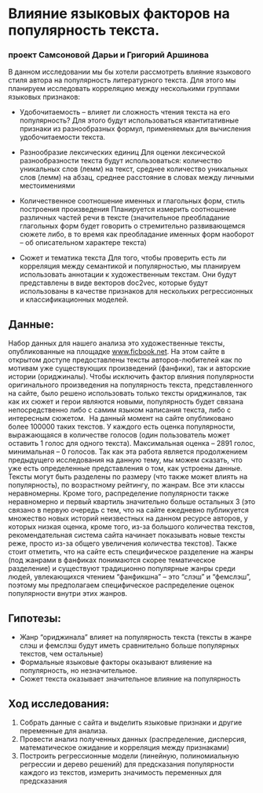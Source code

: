 # Влияние языковых факторов на популярность текста.
### проект Самсоновой Дарьи и Григорий Аршинова

В данном исследовании мы бы хотели рассмотреть влияние языкового стиля автора на популярность литературного текста. Для этого мы планируем исследовать корреляцию между несколькими группами языковых признаков:

* Удобочитаемость – влияет ли сложность чтения текста на его популярность?
Для этого будут использоваться квантитативные признаки из разнообразных формул, применяемых для вычисления удобочитаемости текста. 

* Разнообразие лексических единиц 
Для оценки лексической разнообразности текста будут использоваться:
количество уникальных слов (лемм) на текст, среднее количество уникальных слов (лемм) на абзац, среднее расстояние в словах между личными местоимениями

* Количественное соотношение именных и глагольных форм, стиль построения произведения
Планируется измерить соотношение различных частей речи в  тексте (значительное преобладание глагольных форм будет говорить о стремительно развивающемся сюжете либо, в то время как преобладание именных форм наоборот – об описательном характере текста) 

* Сюжет и тематика текста
Для того, чтобы проверить есть ли корреляция между семантикой и популярностью, мы планируем использовать аннотации к художественным текстам. Они будут представлены в виде векторов doc2vec, которые будут использованы в качестве признаков для нескольких регрессионных и классификационных моделей.

## Данные: 

Набор данных для нашего анализа это художественные тексты, опубликованные на площадке www.ficbook.net. На этом сайте в открытом доступе предоставлены тексты авторов-любителей как по мотивам уже существующих произведений (фанфики), так и авторские истории (ориджиналы). Чтобы исключить фактор влияния популярности оригинального произведения на популярность текста, представленного на сайте, было решено использовать только тексты ориджиналов, так как их сюжет и герои являются новыми, популярность будет связана непосредственно либо с самим языком написания текста, либо с интересным сюжетом.  На данный момент на сайте опубликовано более 100000 таких текстов. У каждого есть оценка популярности, выражающаяся в количестве голосов (один пользователь может оставить 1 голос для одного текста). Максимальная оценка – 2891 голос, минимальная – 0 голосов. Так как эта работа является продолжением предыдущего исследования на данную тему, мы можем сказать, что уже есть определенные представления о том, как устроены данные. 
Тексты могут быть разделены по размеру (что также может влиять на популярность), по возрастному рейтингу, по жанрам. Все эти классы неравномерны. Кроме того, распределение популярности также неравномерно и первый квартиль значительно больше остальных 3 (это связано в первую очередь с тем, что на сайте ежедневно публикуется множество новых историй неизвестных на данном ресурсе авторов, у которых низкая оценка, кроме того, из-за большого количества текстов, рекомендательная система сайта начинает показывать новые тексты реже, просто из-за общего увеличения количества текстов).
Также стоит отметить, что на сайте есть специфическое разделение на жанры (под жанрами в фанфиках понимаются скорее тематическое разделение) и существуют традиционно популярные жанры среди людей, увлекающихся чтением “фанфикшна” – это “слэш” и “фемслэш”, поэтому мы предполагаем специфическое распределение оценок популярности внутри этих жанров. 

## Гипотезы:

* Жанр “ориджинала” влияет на популярность текста (тексты в жанре слэш и фемслэш будут иметь сравнительно больше популярных текстов, чем остальные)
* Формальные языковые факторы оказывают влияение на популярность, но незначительное.
* Сюжет текста оказывает значительное влияние на популярность

## Ход исследования:

1. Собрать данные с сайта и выделить языковые признаки и другие переменные для анализа.
2. Провести анализ полученных данных (распределение, дисперсия, математическое ожидание и корреляция между признаками)
3. Построить регрессионные модели (линейную, полиномиальную регрессии и дерево решений) для предсказания популярности каждого из текстов, измерить значимость переменных для предсказания
